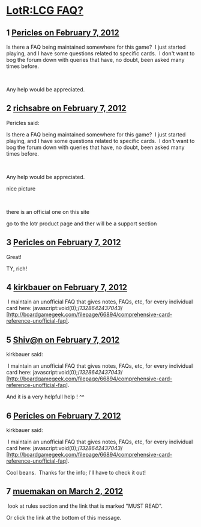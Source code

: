 # [LotR:LCG FAQ?](https://community.fantasyflightgames.com/topic/60131-lotrlcg-faq/)

## 1 [Pericles on February 7, 2012](https://community.fantasyflightgames.com/topic/60131-lotrlcg-faq/?do=findComment&comment=591033)

Is there a FAQ being maintained somewhere for this game?  I just started playing, and I have some questions related to specific cards.  I don't want to bog the forum down with queries that have, no doubt, been asked many times before.

 

Any help would be appreciated.

## 2 [richsabre on February 7, 2012](https://community.fantasyflightgames.com/topic/60131-lotrlcg-faq/?do=findComment&comment=591034)

Pericles said:

Is there a FAQ being maintained somewhere for this game?  I just started playing, and I have some questions related to specific cards.  I don't want to bog the forum down with queries that have, no doubt, been asked many times before.

 

Any help would be appreciated.



nice picture

 

there is an official one on this site

go to the lotr product page and ther will be a support section

## 3 [Pericles on February 7, 2012](https://community.fantasyflightgames.com/topic/60131-lotrlcg-faq/?do=findComment&comment=591040)

Great!

TY, rich!

## 4 [kirkbauer on February 7, 2012](https://community.fantasyflightgames.com/topic/60131-lotrlcg-faq/?do=findComment&comment=591203)

 I maintain an unofficial FAQ that gives notes, FAQs, etc, for every individual card here: javascript:void(0);/*1328642437043*/ [http://boardgamegeek.com/filepage/66894/comprehensive-card-reference-unofficial-faq].

## 5 [Shiv@n on February 7, 2012](https://community.fantasyflightgames.com/topic/60131-lotrlcg-faq/?do=findComment&comment=591215)

kirkbauer said:

 I maintain an unofficial FAQ that gives notes, FAQs, etc, for every individual card here: javascript:void(0);/*1328642437043*/ [http://boardgamegeek.com/filepage/66894/comprehensive-card-reference-unofficial-faq].



And it is a very helpfull help ! ^^

## 6 [Pericles on February 7, 2012](https://community.fantasyflightgames.com/topic/60131-lotrlcg-faq/?do=findComment&comment=591226)

kirkbauer said:

 I maintain an unofficial FAQ that gives notes, FAQs, etc, for every individual card here: javascript:void(0);/*1328642437043*/ [http://boardgamegeek.com/filepage/66894/comprehensive-card-reference-unofficial-faq].



Cool beans.  Thanks for the info; I'll have to check it out!

## 7 [muemakan on March 2, 2012](https://community.fantasyflightgames.com/topic/60131-lotrlcg-faq/?do=findComment&comment=601199)

 look at rules section and the link that is marked "MUST READ".

Or click the link at the bottom of this message.

